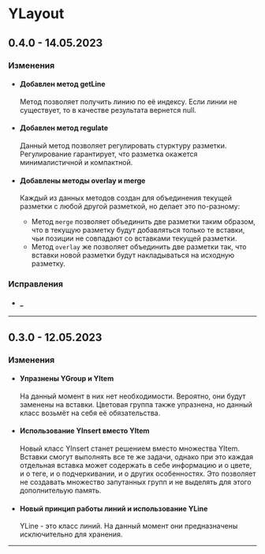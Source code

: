# YLayout

## **0.4.0 - 14.05.2023**
### **Изменения**
- #### **Добавлен метод getLine**
    Метод позволяет получить линию по её индексу. Если линии не существует, то в качестве результата вернется null.
- #### **Добавлен метод regulate**
    Данный метод позволяет регулировать стурктуру разметки. Регулирование гарантирует, что разметка окажется минималистичной и компактной.
- #### **Добавлены методы overlay и merge**
    Каждый из данных методов создан для объединения текущей разметки с любой другой разметкой, но делает это по-разному:
   
    - Метод `merge` позволяет объединить две разметки таким образом, что в текущую разметку будут добавляться только те вставки, чьи позиции не совпадают со вставками текущей разметки.
    - Метод `overlay` же позволяет объединить две разметки так, что вставки новой разметки будут накладываться на исходную разметку.
    
### **Исправления**
- #### **_**
    
***

## **0.3.0 - 12.05.2023**
### **Изменения**
- #### **Упразнены YGroup и YItem**
    На данный момент в них нет необходимости. Вероятно, они будут заменены на вставки. Цветовая группа также упразнена, но данный класс возьмёт на себя её обязательства.
- #### **Использование YInsert вместо YItem**
    Новый класс YInsert станет решением вместо множества YItem. Вставки смогут выполнять все те же задачи, однако при это каждая отдельная вставка может содержать в себе информацию и о цвете, и о теге, и о подчеркивании, и о других особенностях. Это позволяет не создавать множество запутанных групп и не выделять для этого дополнительую память.
- #### **Новый принцип работы линий и использование YLine**
    YLine - это класс линий. На данный момент они предназначены исключительно для хранения.
    
***
